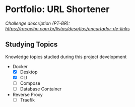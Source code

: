 # Portfolio: URL Shortener 

_Challenge description (PT-BR): https://racoelho.com.br/listas/desafios/encurtador-de-links_

## Studying Topics

Knowledge topics studied during this project development

- Docker
  - [x] Desktop
  - [x] CLI
  - [ ] Compose
  - [ ] Database Container
- Reverse Proxy
  - [ ] Traefik